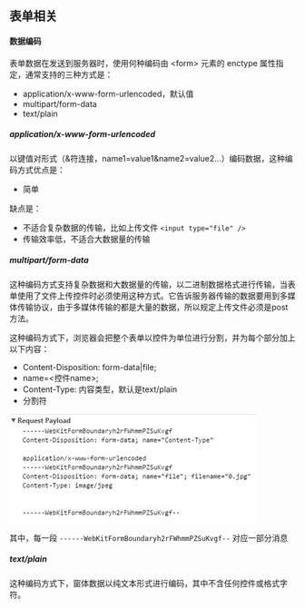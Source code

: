 ## 表单相关

#### 数据编码

表单数据在发送到服务器时，使用何种编码由 \<form> 元素的 enctype 属性指定，通常支持的三种方式是：

* application/x-www-form-urlencoded，默认值
* multipart/form-data
* text/plain

##### application/x-www-form-urlencoded

以键值对形式（&符连接，name1=value1&name2=value2…）编码数据，这种编码方式优点是：

* 简单

缺点是：

* 不适合复杂数据的传输，比如上传文件 `<input type="file" /> `
* 传输效率低，不适合大数据量的传输

##### multipart/form-data

这种编码方式支持复杂数据和大数据量的传输，以二进制数据格式进行传输，当表单使用了文件上传控件时必须使用这种方式。它告诉服务器传输的数据要用到多媒体传输协议，由于多媒体传输的都是大量的数据，所以规定上传文件必须是post方法。

这种编码方式下，浏览器会把整个表单以控件为单位进行分割，并为每个部分加上以下内容：

* Content-Disposition: form-data|file;
* name=<控件name>;
* Content-Type: 内容类型，默认是text/plain
* 分割符

![img](./images/9702.png)

 其中，每一段 `------WebKitFormBoundaryh2rFWhmmPZSuKvgf--` 对应一部分消息

##### text/plain

这种编码方式下，窗体数据以纯文本形式进行编码，其中不含任何控件或格式字符。


